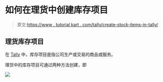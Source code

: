 # 如何在理货中创建库存项目

> 原文:[https://www . tutorial kart . com/tally/create-stock-items-in-tally/](https://www.tutorialkart.com/tally/create-stock-items-in-tally/)

## 理货库存项目

在 [Tally](https://www.tutorialkart.com/tally/what-is-tally/) 中，库存项目是指公司生产或交易的商品或服务。

理货中的库存项目可通过两种方法创建，即

[![](../Images/925da31b32d6bc3827932f6c8afb11bb.png)](https://www.tutorialkart.com/)